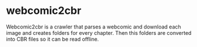 # webcomic2cbr

Webcomic2cbr is a crawler that parses a webcomic and download each image and creates folders for every chapter. Then this folders are converted into CBR files so it can be read offline.